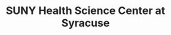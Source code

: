 ---
layout: repo
title: "SUNY Health Science Center at Syracuse"
id: 23186
permalink: repos/23186/
---